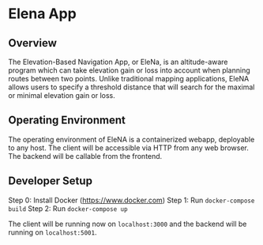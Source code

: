 # Elena App

## Overview

The Elevation-Based Navigation App, or EleNa, is an altitude-aware program which can take elevation gain or loss into account when planning routes between two points. Unlike traditional mapping applications, EleNA allows users to specify a threshold distance that will search for the maximal or minimal elevation gain or loss.

## Operating Environment

The operating environment of EleNA is a containerized webapp, deployable to any host. The client will be accessible via HTTP from any web browser. The backend will be callable from the frontend.

## Developer Setup

Step 0: Install Docker (https://www.docker.com)
Step 1: Run `docker-compose build`
Step 2: Run `docker-compose up`

The client will be running now on `localhost:3000` and the backend will be running on `localhost:5001`.